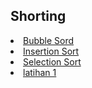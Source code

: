 <html>
<head>
    <h2>Shorting</h2>
</head>
<body>
    <li><a href="">Bubble Sord</a></li>
    <li><a href="#insertion sort">Insertion Sort</a></li>
    <li><a href="https://github.com/oktomigo/LATIHAN-ASD/blob/15b217f51512406d0f7cea7fcdd1f942ef61b513/Shorting/penjelasan/README3.md">Selection Sort</a></li>
    <li><a href="#latihan">latihan 1</a></li>    
</body>
</html>
